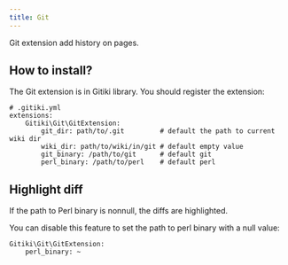 ```yaml
---
title: Git
---
```


Git extension add history on pages.

## How to install?

The Git extension is in Gitiki library. You should register the extension:

```
# .gitiki.yml
extensions:
    Gitiki\Git\GitExtension:
        git_dir: path/to/.git         # default the path to current wiki dir
        wiki_dir: path/to/wiki/in/git # default empty value
        git_binary: /path/to/git      # default git
        perl_binary: /path/to/perl    # default perl
```

## Highlight diff

If the path to Perl binary is nonnull, the diffs are highlighted.

You can disable this feature to set the path to perl binary with a null value:

```
Gitiki\Git\GitExtension:
    perl_binary: ~
```

